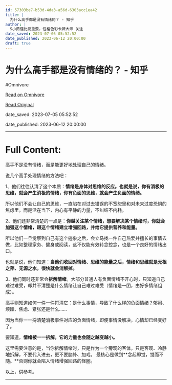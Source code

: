 ```yaml
---
id: 57303be7-b53d-4da3-a56d-6303acc1ea42
title: |
  为什么高手都是没有情绪的？ - 知乎
author: |
  S小茹懂比爱重要，性格色彩卡牌大师​ 关注
date_saved: 2023-07-05 05:52:52
date_published: 2023-06-12 20:00:00
draft: true
---
```


# 为什么高手都是没有情绪的？ - 知乎
#Omnivore

[Read on Omnivore](https://omnivore.app/me/https-www-zhihu-com-question-589534059-answer-3072328841-1892577f135)

[Read Original](https://www.zhihu.com/question/589534059/answer/3072328841)

date_saved: 2023-07-05 05:52:52

date_published: 2023-06-12 20:00:00

--- 

# Full Content: 

高手不是没有情绪，而是能更好地处理自己的情绪。

说几个高手处理情绪的方法吧：

1、他们往往认清了这个本质：**情绪是身体对思维的反应。也就是说，你有消极的思维，就会产生消极的情绪，你有负面的思维，就会产生负面的情绪。**

所以他们不会让自己的思维，一直陷在对过去错误的不宽恕里和对未来过度恐惧的焦虑里。而是活在当下，内心有平静的力量，不纠结不内耗。

2、他们还非常清楚的一点是：**你越关注某个情绪，想要解决某个情绪时，你就会加强这个情绪，跟这个情绪建立增强回路，并给它提供营养和能量。**

所以他们一旦觉察到自己有这个迹象之后，会立马找一件自己热爱并擅长的事情去做，比如整理家务、健身或阅读，这不仅能有效转念控念，也是一个良好的情绪出口。

也就是说，他们知道：**当他们收回对情绪、思维的能量之后，情绪和思维就是无根之萍、无源之水，很快就会消解掉。**

3、他们同时还非常会**拆解情绪**。大部分普通人有负面情绪不开心时，只知道自己难过难受，却并不清楚是什么情绪让自己难过难受（情绪是一团，由好多情绪组成）。

高手则知道如何一件一件捋清它：是什么事情，导致了什么样的负面情绪？郁闷、烦躁、焦虑、紧张还是什么……

因为当你一一捋清楚消极事件对应的负面情绪，即便事情没解决，心情却已经变好了。

要知道，**情绪被一一拆解，它的力量也会随之越变越小。**

这里需要注意的是，当你拆解情绪时，只是作为一个旁观的客体，只是客观、冷静地拆解，不要代入进去，更不要脑补、加戏。 最核心是做到**念起即觉，觉而不随。**否则你就会陷入情绪增强回路的怪圈。

以上，供参考。

---

